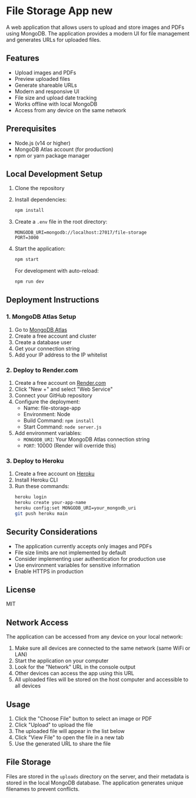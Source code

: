 # File Storage App new

A web application that allows users to upload and store images and PDFs using MongoDB. The application provides a modern UI for file management and generates URLs for uploaded files.

## Features

- Upload images and PDFs
- Preview uploaded files
- Generate shareable URLs
- Modern and responsive UI
- File size and upload date tracking
- Works offline with local MongoDB
- Access from any device on the same network

## Prerequisites

- Node.js (v14 or higher)
- MongoDB Atlas account (for production)
- npm or yarn package manager

## Local Development Setup

1. Clone the repository

2. Install dependencies:
   ```bash
   npm install
   ```

3. Create a `.env` file in the root directory:
   ```
   MONGODB_URI=mongodb://localhost:27017/file-storage
   PORT=3000
   ```

4. Start the application:
   ```bash
   npm start
   ```
   For development with auto-reload:
   ```bash
   npm run dev
   ```

## Deployment Instructions

### 1. MongoDB Atlas Setup
1. Go to [MongoDB Atlas](https://www.mongodb.com/cloud/atlas)
2. Create a free account and cluster
3. Create a database user
4. Get your connection string
5. Add your IP address to the IP whitelist

### 2. Deploy to Render.com
1. Create a free account on [Render.com](https://render.com)
2. Click "New +" and select "Web Service"
3. Connect your GitHub repository
4. Configure the deployment:
   - Name: file-storage-app
   - Environment: Node
   - Build Command: `npm install`
   - Start Command: `node server.js`
5. Add environment variables:
   - `MONGODB_URI`: Your MongoDB Atlas connection string
   - `PORT`: 10000 (Render will override this)

### 3. Deploy to Heroku
1. Create a free account on [Heroku](https://heroku.com)
2. Install Heroku CLI
3. Run these commands:
   ```bash
   heroku login
   heroku create your-app-name
   heroku config:set MONGODB_URI=your_mongodb_uri
   git push heroku main
   ```

## Security Considerations

- The application currently accepts only images and PDFs
- File size limits are not implemented by default
- Consider implementing user authentication for production use
- Use environment variables for sensitive information
- Enable HTTPS in production

## License

MIT

## Network Access

The application can be accessed from any device on your local network:

1. Make sure all devices are connected to the same network (same WiFi or LAN)
2. Start the application on your computer
3. Look for the "Network" URL in the console output
4. Other devices can access the app using this URL
5. All uploaded files will be stored on the host computer and accessible to all devices

## Usage

1. Click the "Choose File" button to select an image or PDF
2. Click "Upload" to upload the file
3. The uploaded file will appear in the list below
4. Click "View File" to open the file in a new tab
5. Use the generated URL to share the file

## File Storage

Files are stored in the `uploads` directory on the server, and their metadata is stored in the local MongoDB database. The application generates unique filenames to prevent conflicts. 
